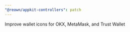 ```yaml
---
"@reown/appkit-controllers": patch
---
```


Improve wallet icons for OKX, MetaMask, and Trust Wallet


